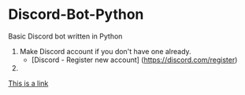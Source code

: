 # Discord-Bot-Python
 Basic Discord bot written in Python
1. Make Discord account if you don't have one already.
    * [Discord - Register new account] (https://discord.com/register)
1. 

 <!-- links -->
[This is a link](inserlink.com)
